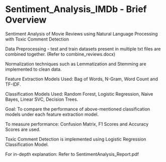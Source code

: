 # Sentiment_Analysis_IMDb - Brief Overview
Sentiment Analysis of Movie Reviews using Natural Language Processing with Toxic Comment Detection

Data Preprocessing - test and train datasets present in multiple txt files are combined together. (Refer to combine_reviews.docx) 

Normalization techniques such as Lemmatization and Stemming are implemented to clean data.

Feature Extraction Models Used: Bag of Words, N-Gram, Word Count and TF-IDF.

Classification Models Used: Random Forest, Logistic Regression, Naive Bayes, Linear SVC, Decision Trees. 

Goal: To compare the performance of above-mentioned classification models under each feature extraction model. 

To measure performance: Confusion Matrix, F1 Scores and Accuracy Scores are used. 

Toxic Comment Detection is implemented using Logistic Regression Classification Model. 

For in-depth explanation: Refer to SentimentAnalysis_Report.pdf
